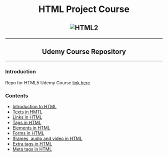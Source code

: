 <h1 align="center">HTML Project Course</h1>
<h2 align="center">

![HTML2](https://i.imgur.com/0WVfHPq.png)

***
</h2>
<h2 align="center">Udemy Course Repository</h2>

***

### Introduction
Repo for HTML5 Udemy Course 
[link here](https://www.udemy.com/course/curso-html5-completo/)


### Contents

- [Introduction to HTML]()
- [Texts in HMTL]()
- [Links in HTML]()
- [Tags in HTML]()
- [Elements in HTML]()
- [Forms in HTML]()
- [Iframes, audio and video in HTML]()
- [Extra tags in HTML]()
- [Meta tags in HTML]()
